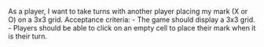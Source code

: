 As a player, I want to take turns with another player placing my mark (X or O) on a 3x3 grid.
    Acceptance criteria:
    - The game should display a 3x3 grid.
    - Players should be able to click on an empty cell to place their mark when it is their turn.
